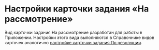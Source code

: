 # Настройки карточки задания «На рассмотрение»

Вид карточки задания На рассмотрение разработан для работы в Приложении. Настройки этого вида выполняются в Справочнике видов карточек аналогично [настройке карточки задания По резолюции](Settings_Card_Task.md).